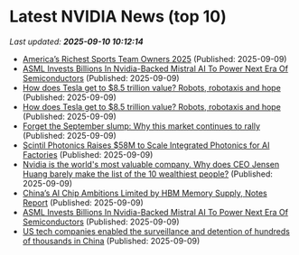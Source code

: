 # Latest NVIDIA News (top 10)
_Last updated: **2025-09-10 10:12:14**_

- [America’s Richest Sports Team Owners 2025](https://www.forbes.com/sites/justinbirnbaum/2025/09/09/americas-richest-sports-team-owners-2025/) (Published: 2025-09-09)
- [ASML Invests Billions In Nvidia-Backed Mistral AI To Power Next Era Of Semiconductors](https://biztoc.com/x/fc7339edae6f487e) (Published: 2025-09-09)
- [How does Tesla get to $8.5 trillion value? Robots, robotaxis and hope](https://www.channelnewsasia.com/business/how-does-tesla-get-85-trillion-value-robots-robotaxis-and-hope-5339986) (Published: 2025-09-09)
- [How does Tesla get to $8.5 trillion value? Robots, robotaxis and hope](https://finance.yahoo.com/news/does-tesla-8-5-trillion-100326566.html) (Published: 2025-09-09)
- [Forget the September slump: Why this market continues to rally](https://finance.yahoo.com/video/forget-september-slump-why-market-100001329.html) (Published: 2025-09-09)
- [Scintil Photonics Raises $58M to Scale Integrated Photonics for AI Factories](https://www.globenewswire.com/news-release/2025/09/09/3146690/0/en/Scintil-Photonics-Raises-58M-to-Scale-Integrated-Photonics-for-AI-Factories.html) (Published: 2025-09-09)
- [Nvidia is the world's most valuable company. Why does CEO Jensen Huang barely make the list of the 10 wealthiest people?](https://biztoc.com/x/96bd0a7db8580285) (Published: 2025-09-09)
- [China’s AI Chip Ambitions Limited by HBM Memory Supply, Notes Report](https://www.madshrimps.be/news/chinas-ai-chip-ambitions-limited-by-hbm-memory-supply-notes-report/) (Published: 2025-09-09)
- [ASML Invests Billions In Nvidia-Backed Mistral AI To Power Next Era Of Semiconductors](https://finance.yahoo.com/news/asml-invests-billions-nvidia-backed-095358773.html) (Published: 2025-09-09)
- [US tech companies enabled the surveillance and detention of hundreds of thousands in China](https://abcnews.go.com/International/wireStory/us-tech-companies-enabled-surveillance-detention-hundreds-thousands-125384403) (Published: 2025-09-09)
